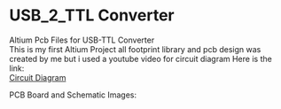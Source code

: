 # USB_2_TTL Converter
 Altium Pcb Files for USB-TTL Converter <br/>
 This is my first Altium Project all footprint library and pcb design was created by me but i used a youtube video for circuit diagram Here is the link: <br/>
 [Circuit Diagram](https://www.youtube.com/watch?v=txBBopGOy5Y)
 
 PCB Board and Schematic Images:
 
